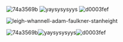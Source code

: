 ![74a3569b](https://github.com/Puufaz/Puufaz/assets/138206114/23348da1-bebf-4c3d-ac96-43c9ac291e05)
![yaysysysyys](https://github.com/Puufaz/Puufaz/assets/138206114/27cc479a-c542-4e81-bdd0-7c499b5f12ba)
![d0003fef](https://github.com/Puufaz/Puufaz/assets/138206114/945c31d8-ae66-4bd5-9363-bb69cdcf42e2)


![leigh-whannell-adam-faulkner-stanheight](https://github.com/Puufaz/Puufaz/assets/138206114/754ccc36-4038-48b7-b00c-c1b69f2bcbc6)


![74a3569b](https://github.com/Puufaz/Puufaz/assets/138206114/23348da1-bebf-4c3d-ac96-43c9ac291e05)![yaysysysyys](https://github.com/Puufaz/Puufaz/assets/138206114/b1bc3250-37b6-4ec5-b1dd-445f33587e06)![d0003fef](https://github.com/Puufaz/Puufaz/assets/138206114/945c31d8-ae66-4bd5-9363-bb69cdcf42e2)



